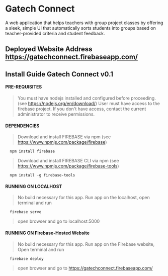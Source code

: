 # Gatech Connect
A web application that helps teachers with group project classes by offering a sleek, simple UI that automatically sorts students into groups based on teacher-provided criteria and student feedback.
## Deployed Website Address https://gatechconnect.firebaseapp.com/
## Install Guide Gatech Connect v0.1
#### PRE-REQUISITES
>You must have nodejs installed and configured before proceeding. (see
https://nodejs.org/en/download/)
>User must have access to the firebase project. If you don't have access, contact the current administrator to receive permissions.
#### DEPENDENCIES
  >Download and install FIREBASE via npm (see https://www.npmjs.com/package/firebase)
  ```shell
    npm install firebase
  ```
  >Download and install FIREBASE CLI via npm (see https://www.npmjs.com/package/firebase-tools)
  ```shell
    npm install -g firebase-tools
  ```
#### RUNNING ON LOCALHOST
>No build necessary for this app.
>Run app on the localhost, open terminal and run
  ```shell
    firebase serve
  ```
>open browser and go to localhost:5000
#### RUNNING ON Firebase-Hosted Website
>No build necessary for this app.
>Run app on the Firebase website, Open terminal and run
  ```shell
    firebase deploy
  ```
>open browser and go to https://gatechconnect.firebaseapp.com/
